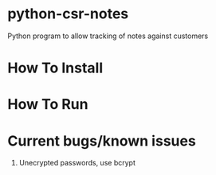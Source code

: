# python-csr-notes
Python program to allow tracking of notes against customers

# How To Install

# How To Run

# Current bugs/known issues

1. Unecrypted passwords, use bcrypt

